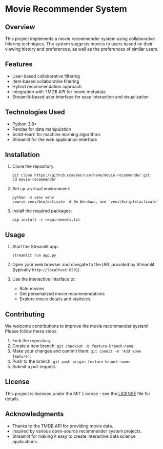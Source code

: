 # Movie Recommender System

## Overview

This project implements a movie recommender system using collaborative filtering techniques. The system suggests movies to users based on their viewing history and preferences, as well as the preferences of similar users.

## Features

- User-based collaborative filtering
- Item-based collaborative filtering
- Hybrid recommendation approach
- Integration with TMDB API for movie metadata
- Streamlit-based user interface for easy interaction and visualization

## Technologies Used

- Python 3.8+
- Pandas for data manipulation
- Scikit-learn for machine learning algorithms
- Streamlit for the web application interface
  
## Installation

1. Clone the repository:
   ```
   git clone https://github.com/yourusername/movie-recommender.git
   cd movie-recommender
   ```

2. Set up a virtual environment:
   ```
   python -m venv venv
   source venv/bin/activate  # On Windows, use `venv\Scripts\activate`
   ```

3. Install the required packages:
   ```
   pip install -r requirements.txt
   ```

## Usage

1. Start the Streamlit app:
   ```
   streamlit run app.py
   ```

2. Open your web browser and navigate to the URL provided by Streamlit (typically `http://localhost:8501`).

3. Use the interactive interface to:
   - Rate movies
   - Get personalized movie recommendations
   - Explore movie details and statistics

## Contributing

We welcome contributions to improve the movie recommender system! Please follow these steps:

1. Fork the repository.
2. Create a new branch: `git checkout -b feature-branch-name`.
3. Make your changes and commit them: `git commit -m 'Add some feature'`.
4. Push to the branch: `git push origin feature-branch-name`.
5. Submit a pull request.

## License

This project is licensed under the MIT License - see the [LICENSE](LICENSE) file for details.

## Acknowledgments

- Thanks to the TMDB API for providing movie data.
- Inspired by various open-source recommender system projects.
- Streamlit for making it easy to create interactive data science applications.
